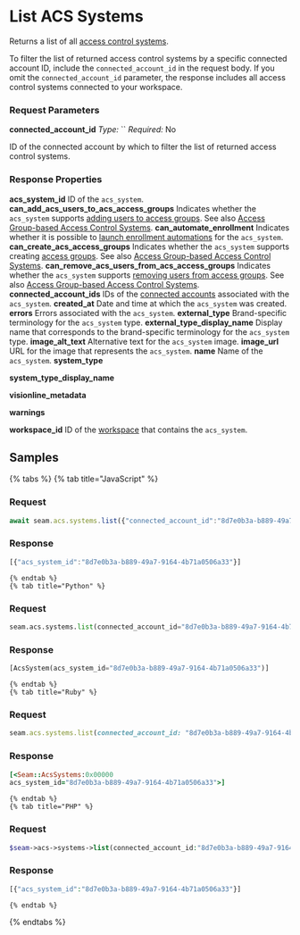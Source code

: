 # List ACS Systems

Returns a list of all [access control systems](../../../capability-guides/access-systems.md).

To filter the list of returned access control systems by a specific connected account ID, include the 
`connected_account_id` in the request body. If you omit the `connected_account_id` parameter, the 
response includes all access control systems connected to your workspace.


### Request Parameters

**connected_account_id**
*Type:* ``
*Required:* No

ID of the connected account by which to filter the list of returned access control systems.

### Response Properties

**acs_system_id**
ID of the `acs_system`.
**can_add_acs_users_to_acs_access_groups**
Indicates whether the `acs_system` supports [adding users to access groups](../../../capability-guides/access-systems/assigning-users-to-access-groups#add-an-acs-user-to-an-access-group.md). See also [Access Group-based Access Control Systems](../../../capability-guides/access-systems/understanding-access-control-system-differences#access-group-based-access-control-systems.md).
**can_automate_enrollment**
Indicates whether it is possible to [launch enrollment automations](../../../capability-guides/mobile-access-in-development/issuing-mobile-credentials-from-an-access-control-system#prepare-the-phones-for-a-user-identity-to-start-receiving-mobile-credentials-using-an-enrollment-aut.md) for the `acs_system`.
**can_create_acs_access_groups**
Indicates whether the `acs_system` supports creating [access groups](../../../capability-guides/access-systems/assigning-users-to-access-groups.md). See also [Access Group-based Access Control Systems](../../../capability-guides/access-systems/understanding-access-control-system-differences#access-group-based-access-control-systems.md).
**can_remove_acs_users_from_acs_access_groups**
Indicates whether the `acs_system` supports [removing users from access groups](../../../capability-guides/access-systems/assigning-users-to-access-groups#remove-an-acs-user-from-an-access-group.md). See also [Access Group-based Access Control Systems](../../../capability-guides/access-systems/understanding-access-control-system-differences#access-group-based-access-control-systems.md).
**connected_account_ids**
IDs of the [connected accounts](../../../core-concepts/connected-accounts.md) associated with the `acs_system`.
**created_at**
Date and time at which the `acs_system` was created.
**errors**
Errors associated with the `acs_system`.
**external_type**
Brand-specific terminology for the `acs_system` type.
**external_type_display_name**
Display name that corresponds to the brand-specific terminology for the `acs_system` type.
**image_alt_text**
Alternative text for the `acs_system` image.
**image_url**
URL for the image that represents the `acs_system`.
**name**
Name of the `acs_system`.
**system_type**

**system_type_display_name**

**visionline_metadata**

**warnings**

**workspace_id**
ID of the [workspace](../../../core-concepts/workspaces.md) that contains the `acs_system`.

## Samples

{% tabs %}
    {% tab title="JavaScript" %}
  ### Request
  ```javascript
  await seam.acs.systems.list({"connected_account_id":"8d7e0b3a-b889-49a7-9164-4b71a0506a33"})
  ```

  ### Response
  ```javascript
  [{"acs_system_id":"8d7e0b3a-b889-49a7-9164-4b71a0506a33"}]
  ```
    {% endtab %}
    {% tab title="Python" %}
  ### Request
  ```python
  seam.acs.systems.list(connected_account_id="8d7e0b3a-b889-49a7-9164-4b71a0506a33")
  ```

  ### Response
  ```python
  [AcsSystem(acs_system_id="8d7e0b3a-b889-49a7-9164-4b71a0506a33")]
  ```
    {% endtab %}
    {% tab title="Ruby" %}
  ### Request
  ```ruby
  seam.acs.systems.list(connected_account_id: "8d7e0b3a-b889-49a7-9164-4b71a0506a33")
  ```

  ### Response
  ```ruby
  [<Seam::AcsSystems:0x00000
acs_system_id="8d7e0b3a-b889-49a7-9164-4b71a0506a33">]
  ```
    {% endtab %}
    {% tab title="PHP" %}
  ### Request
  ```php
  $seam->acs->systems->list(connected_account_id:"8d7e0b3a-b889-49a7-9164-4b71a0506a33")
  ```

  ### Response
  ```php
  [{"acs_system_id":"8d7e0b3a-b889-49a7-9164-4b71a0506a33"}]
  ```
    {% endtab %}
{% endtabs %}
